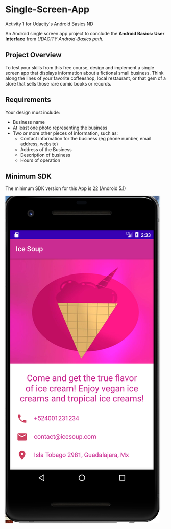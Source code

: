 # Single-Screen-App
Activity 1 for Udacity's Android Basics ND

An Android single screen app project to conclude the __Android Basics: User Interface__ from *UDACITY Android-Basics path.*

## Project Overview ##
To test your skills from this free course, design and implement a single screen app that displays information about a fictional small business. 
Think along the lines of your favorite coffeeshop, local restaurant, or that gem of a store that sells those rare comic books or records.

## Requirements ##
Your design must include:

* Business name
* At least one photo representing the business
* Two or more other pieces of information, such as:
  * Contact information for the business (eg phone number, email address, website)
  * Address of the Business
  * Description of business
  * Hours of operation
  
 
 ## Minimum SDK ##
 
 The minimum SDK version for this App is 22 (Android 5.1)

![Screenshot](screenshots/sc.png "The IceSoup App")

